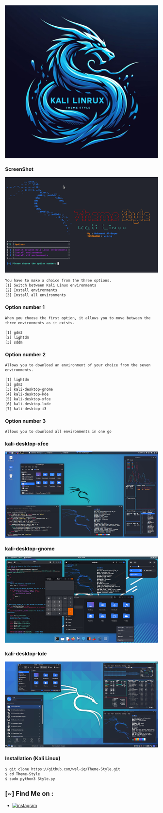 ![Logo](image/logo.jpeg)

### ScreenShot


![Logo](ThemeStyleIMAGE.png)


```
You have to make a choice from the three options.
[1] Switch between Kali Linux environments
[2] Install environments
[3] Install all environments
```

### Option number 1
```
When you choose the first option, it allows you to move between the three environments as it exists.

[1] gdm3
[2] lightdm
[3] sddm

```

### Option number 2
```
Allows you to download an environment of your choice from the seven environments.

[1] lightdm
[2] gdm3
[3] kali-desktop-gnome
[4] kali-desktop-kde
[5] kali-desktop-xfce
[6] kali-desktop-lxde
[7] kali-desktop-i3

```

### Option number 3
```
Allows you to download all environments in one go

```

### kali-desktop-xfce


![Logo](kali-desktop-xfce.jpg)


### kali-desktop-gnome


![Logo](kali-desktop-gnome.jpg)

### kali-desktop-kde


![Logo](kali-desktop-kde.jpg)




### Installation (Kali Linux)

```
$ git clone https://github.com/wsl-iq/Theme-Style.git
$ cd Theme-Style
$ sudo python3 Style.py
```




## [~] Find Me on :
- [![instagram](https://img.shields.io/badge/Instagram-wsl.iq-green?style=for-the-badge&logo=instagram)](https://instagram.com/wsl.iq)


